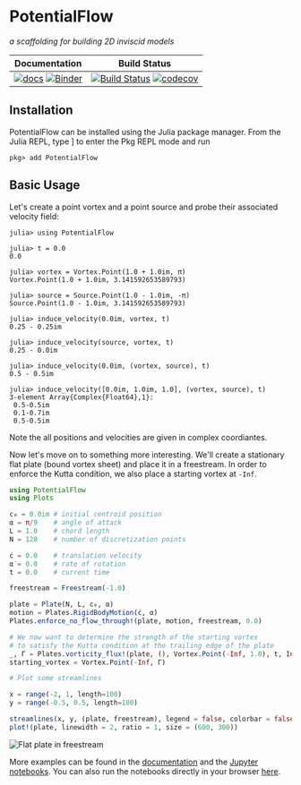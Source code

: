# PotentialFlow

*a scaffolding for building 2D inviscid models*

| Documentation | Build Status |
|:---:|:---:|
| [![docs](https://img.shields.io/badge/docs-latest-blue.svg)](https://darwindarak.github.io/PotentialFlow.jl/latest/) [![Binder](https://beta.mybinder.org/badge.svg)](https://beta.mybinder.org/v2/gh/darwindarak/PotentialFlow.jl/binder?filepath=binder%2Fnotebooks) | [![Build Status](https://github.com/darwindarak/PotentialFlow.jl/workflows/CI/badge.svg)](https://github.com/darwindarak/PotentialFlow.jl/actions) [![codecov](https://codecov.io/gh/darwindarak/PotentialFlow.jl/branch/master/graph/badge.svg)](https://codecov.io/gh/darwindarak/PotentialFlow.jl) |


## Installation

PotentialFlow can be installed using the Julia package manager. From the Julia REPL, type ] to enter the Pkg REPL mode and run

```julia-repl
pkg> add PotentialFlow
```

## Basic Usage

Let's create a point vortex and a point source and probe their associated velocity field:
```julia-repl
julia> using PotentialFlow

julia> t = 0.0
0.0

julia> vortex = Vortex.Point(1.0 + 1.0im, π)
Vortex.Point(1.0 + 1.0im, 3.141592653589793)

julia> source = Source.Point(1.0 - 1.0im, -π)
Source.Point(1.0 - 1.0im, 3.141592653589793)

julia> induce_velocity(0.0im, vortex, t)
0.25 - 0.25im

julia> induce_velocity(source, vortex, t)
0.25 - 0.0im

julia> induce_velocity(0.0im, (vortex, source), t)
0.5 - 0.5im

julia> induce_velocity([0.0im, 1.0im, 1.0], (vortex, source), t)
3-element Array{Complex{Float64},1}:
 0.5-0.5im
 0.1-0.7im
 0.5-0.5im
```
Note the all positions and velocities are given in complex coordiantes.

Now let's move on to something more interesting.
We'll create a stationary flat plate (bound vortex sheet) and place it in a freestream.
In order to enforce the Kutta condition, we also place a starting vortex at `-Inf`.
```julia
using PotentialFlow
using Plots

c₀ = 0.0im # initial centroid position
α = π/9    # angle of attack
L = 1.0    # chord length
N = 128    # number of discretization points

ċ = 0.0    # translation velocity
α̇ = 0.0    # rate of rotation
t = 0.0    # current time

freestream = Freestream(-1.0)

plate = Plate(N, L, c₀, α)
motion = Plates.RigidBodyMotion(ċ, α̇)
Plates.enforce_no_flow_through!(plate, motion, freestream, 0.0)

# We now want to determine the strength of the starting vortex
# to satisfy the Kutta condition at the trailing edge of the plate
_, Γ = Plates.vorticity_flux!(plate, (), Vortex.Point(-Inf, 1.0), t, Inf, 0);
starting_vortex = Vortex.Point(-Inf, Γ)

# Plot some streamlines

x = range(-2, 1, length=100)
y = range(-0.5, 0.5, length=100)

streamlines(x, y, (plate, freestream), legend = false, colorbar = false)
plot!(plate, linewidth = 2, ratio = 1, size = (600, 300))
```
![Flat plate in freestream](https://darwindarak.github.io/PotentialFlow.jl/latest/translating_plate.svg)

More examples can be found in the [documentation](https://darwindarak.github.io/PotentialFlow.jl) and the [Jupyter notebooks](https://github.com/darwindarak/PotentialFlow.jl/tree/binder/binder/notebooks).
You can also run the notebooks directly in your browser [here](https://beta.mybinder.org/v2/gh/darwindarak/PotentialFlow.jl/binder?filepath=binder%2Fnotebooks).

